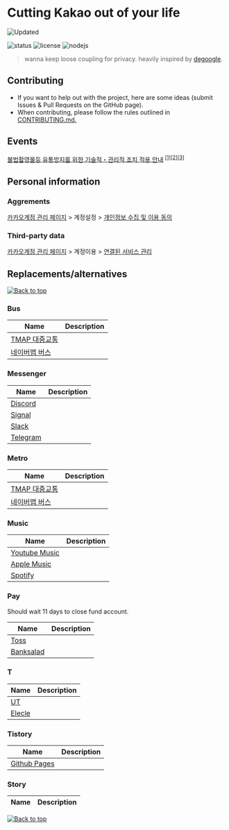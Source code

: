 # Cutting Kakao out of your life

[//]: # (NOTE: Please do NOT directly edit this file! Instead, edit)
[//]: # (either dekakao.yml or any Markdown file in the md/ directory)

![Updated](https://img.shields.io/static/v1?label=updated&message=2021-12-12T17:58:34.192+09:00&color=388E3C&style=flat-square)

![status](https://img.shields.io/badge/status-draft-yellow)
![license](https://img.shields.io/badge/license-unlicensed-green)
![nodejs](https://img.shields.io/badge/nodejs-16-green)

> wanna keep loose coupling for privacy. heavily inspired by [degoogle](https://github.com/tycrek/degoogle).

## Contributing

- If you want to help out with the project, here are some ideas (submit Issues & Pull Requests on the GitHub page).
- When contributing, please follow the rules outlined in [CONTRIBUTING.md.](./CONTRIBUTING.md)

## Events

[불법촬영물등 유통방지를 위한 기술적・관리적 조치 적용 안내](https://events.kakao.com/talk/notices/ko/2590) <sup>[[1]](https://twitter.com/Snowden/status/1423466855986044928)[[2]](https://twitter.com/Snowden/status/1423469854347169798)[[3]](https://twitter.com/Snowden/status/1434209282753536007)</sup>

## Personal information

### Aggrements

[카카오계정 관리 페이지](https://accounts.kakao.com/weblogin/account/info) > 계정설정 > [개인정보 수집 및 이용 동의](https://accounts.kakao.com/weblogin/account/setting)

### Third-party data

[카카오계정 관리 페이지](https://accounts.kakao.com/weblogin/account/info) > 계정이용 > [연결된 서비스 관리](https://accounts.kakao.com/weblogin/account/partner)


## Replacements/alternatives

[![Back to top](https://img.shields.io/badge/Back%20to%20top-lightgrey?style=flat-square)](#cutting-kakao-out-of-your-life)

### Bus

| Name | Description |
| ---- | ----------- |
|[TMAP 대중교통](http://www.tworld.co.kr/normal.do?serviceId=S_MSA_0017&viewId=V_PHOW7001&prodId=TW50000017)||
|[네이버맵 버스](https://m.map.naver.com/bus/index.naver)||


### Messenger

| Name | Description |
| ---- | ----------- |
|[Discord](https://discord.com)||
|[Signal](https://signal.org/ko/)||
|[Slack](https://slack.com/intl/ko-kr/)||
|[Telegram](https://telegram.org)||


### Metro

| Name | Description |
| ---- | ----------- |
|[TMAP 대중교통](http://www.tworld.co.kr/normal.do?serviceId=S_MSA_0017&viewId=V_PHOW7001&prodId=TW50000017)||
|[네이버맵 버스](https://m.map.naver.com/bus/index.naver)||


### Music

| Name | Description |
| ---- | ----------- |
|[Youtube Music](https://music.youtube.com)||
|[Apple Music](https://www.apple.com/kr/apple-music/)||
|[Spotify](https://www.spotify.com/kr-ko/)||


### Pay

Should wait 11 days to close fund account.

| Name | Description |
| ---- | ----------- |
|[Toss](https://toss.im)||
|[Banksalad](https://www.banksalad.com)||


### T

| Name | Description |
| ---- | ----------- |
|[UT](https://www.ut.taxi/kr/ko/)||
|[Elecle](https://elecle.bike/service/)||


### Tistory

| Name | Description |
| ---- | ----------- |
|[Github Pages](https://pages.github.com)||


### Story

| Name | Description |
| ---- | ----------- |



[![Back to top](https://img.shields.io/badge/Back%20to%20top-lightgrey?style=flat-square)](#cutting-kakao-out-of-your-life)
